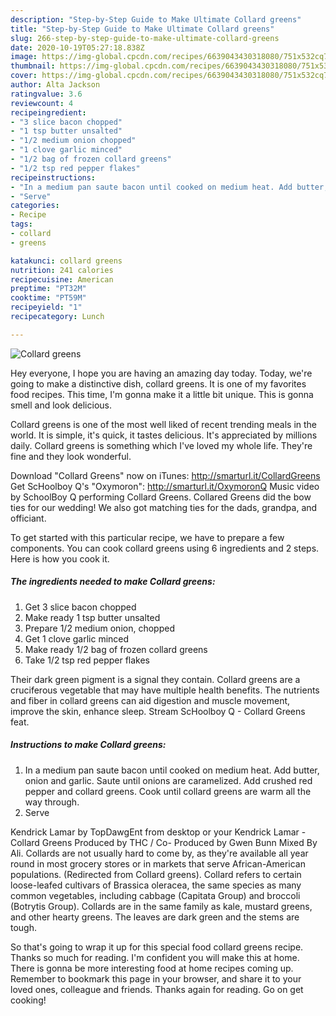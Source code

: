 ```yaml
---
description: "Step-by-Step Guide to Make Ultimate Collard greens"
title: "Step-by-Step Guide to Make Ultimate Collard greens"
slug: 266-step-by-step-guide-to-make-ultimate-collard-greens
date: 2020-10-19T05:27:18.838Z
image: https://img-global.cpcdn.com/recipes/6639043430318080/751x532cq70/collard-greens-recipe-main-photo.jpg
thumbnail: https://img-global.cpcdn.com/recipes/6639043430318080/751x532cq70/collard-greens-recipe-main-photo.jpg
cover: https://img-global.cpcdn.com/recipes/6639043430318080/751x532cq70/collard-greens-recipe-main-photo.jpg
author: Alta Jackson
ratingvalue: 3.6
reviewcount: 4
recipeingredient:
- "3 slice bacon chopped"
- "1 tsp butter unsalted"
- "1/2 medium onion chopped"
- "1 clove garlic minced"
- "1/2 bag of frozen collard greens"
- "1/2 tsp red pepper flakes"
recipeinstructions:
- "In a medium pan saute bacon until cooked on medium heat. Add butter, onion and garlic. Saute until onions are caramelized. Add crushed red pepper and collard greens. Cook until collard greens are warm all the way through."
- "Serve"
categories:
- Recipe
tags:
- collard
- greens

katakunci: collard greens 
nutrition: 241 calories
recipecuisine: American
preptime: "PT32M"
cooktime: "PT59M"
recipeyield: "1"
recipecategory: Lunch

---
```



![Collard greens](https://img-global.cpcdn.com/recipes/6639043430318080/751x532cq70/collard-greens-recipe-main-photo.jpg)

Hey everyone, I hope you are having an amazing day today. Today, we're going to make a distinctive dish, collard greens. It is one of my favorites food recipes. This time, I'm gonna make it a little bit unique. This is gonna smell and look delicious.

Collard greens is one of the most well liked of recent trending meals in the world. It is simple, it's quick, it tastes delicious. It's appreciated by millions daily. Collard greens is something which I've loved my whole life. They're fine and they look wonderful.

Download &#34;Collard Greens&#34; now on iTunes: http://smarturl.it/CollardGreens Get ScHoolboy Q&#39;s &#34;Oxymoron&#34;: http://smarturl.it/OxymoronQ Music video by SchoolBoy Q performing Collard Greens. Collared Greens did the bow ties for our wedding! We also got matching ties for the dads, grandpa, and officiant.


To get started with this particular recipe, we have to prepare a few components. You can cook collard greens using 6 ingredients and 2 steps. Here is how you cook it.

<!--inarticleads1-->

##### The ingredients needed to make Collard greens:

1. Get 3 slice bacon chopped
1. Make ready 1 tsp butter unsalted
1. Prepare 1/2 medium onion, chopped
1. Get 1 clove garlic minced
1. Make ready 1/2 bag of frozen collard greens
1. Take 1/2 tsp red pepper flakes


Their dark green pigment is a signal they contain. Collard greens are a cruciferous vegetable that may have multiple health benefits. The nutrients and fiber in collard greens can aid digestion and muscle movement, improve the skin, enhance sleep. Stream ScHoolboy Q - Collard Greens feat. 

<!--inarticleads2-->

##### Instructions to make Collard greens:

1. In a medium pan saute bacon until cooked on medium heat. Add butter, onion and garlic. Saute until onions are caramelized. Add crushed red pepper and collard greens. Cook until collard greens are warm all the way through.
1. Serve


Kendrick Lamar by TopDawgEnt from desktop or your Kendrick Lamar - Collard Greens Produced by THC / Co- Produced by Gwen Bunn Mixed By Ali. Collards are not usually hard to come by, as they&#39;re available all year round in most grocery stores or in markets that serve African-American populations. (Redirected from Collard greens). Collard refers to certain loose-leafed cultivars of Brassica oleracea, the same species as many common vegetables, including cabbage (Capitata Group) and broccoli (Botrytis Group). Collards are in the same family as kale, mustard greens, and other hearty greens. The leaves are dark green and the stems are tough. 

So that's going to wrap it up for this special food collard greens recipe. Thanks so much for reading. I'm confident you will make this at home. There is gonna be more interesting food at home recipes coming up. Remember to bookmark this page in your browser, and share it to your loved ones, colleague and friends. Thanks again for reading. Go on get cooking!
